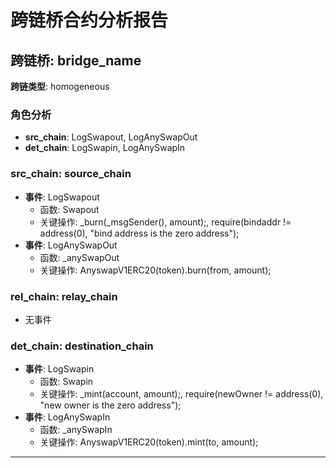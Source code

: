 # 跨链桥合约分析报告
## 跨链桥: bridge_name
**跨链类型**: homogeneous
### 角色分析
- **src_chain**: LogSwapout, LogAnySwapOut
- **det_chain**: LogSwapin, LogAnySwapIn
### src_chain: source_chain
- **事件**: LogSwapout
  - 函数: Swapout
  - 关键操作: _burn(_msgSender(), amount);, require(bindaddr != address(0), "bind address is the zero address");
- **事件**: LogAnySwapOut
  - 函数: _anySwapOut
  - 关键操作: AnyswapV1ERC20(token).burn(from, amount);
### rel_chain: relay_chain
- 无事件
### det_chain: destination_chain
- **事件**: LogSwapin
  - 函数: Swapin
  - 关键操作: _mint(account, amount);, require(newOwner != address(0), "new owner is the zero address");
- **事件**: LogAnySwapIn
  - 函数: _anySwapIn
  - 关键操作: AnyswapV1ERC20(token).mint(to, amount);
---
